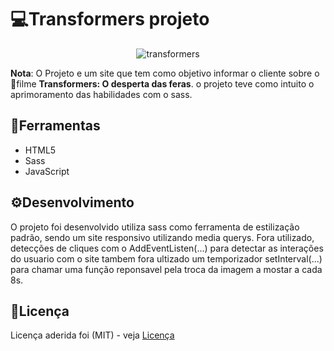 # 💻Transformers projeto
<div align="center">

![transformers](https://github.com/matheus369k/Transformers-projeto/assets/47065962/e7cba3c8-a6dc-4928-a381-035c8ca78aa8)</div>

__Nota__: O Projeto e um site que tem como objetivo informar o cliente sobre o 🎥filme __Transformers: O desperta das feras__. o projeto teve como intuito o aprimoramento das habilidades com o sass.
## 🧰Ferramentas
- HTML5
- Sass
- JavaScript
## ⚙️Desenvolvimento
O projeto foi desenvolvido utiliza sass como ferramenta de estilização padrão, sendo um site responsivo utilizando media querys. Fora utilizado, detecções de cliques com o AddEventListen(...) para detectar as interações do usuario com o site tambem fora ultizado um temporizador setInterval(...) para chamar uma função reponsavel pela troca da imagem a mostar a cada 8s.
## 📃Licença
 Licença aderida foi (MIT) - veja [Licença](LICENSE)
